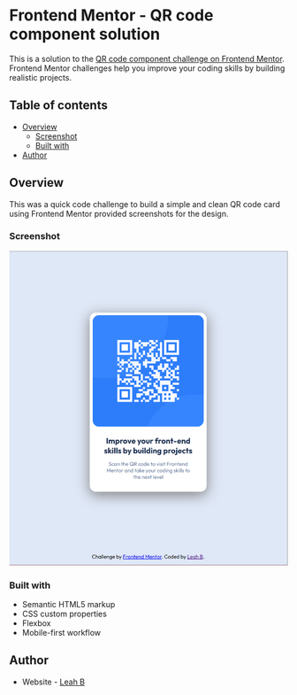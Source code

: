 # Frontend Mentor - QR code component solution

This is a solution to the [QR code component challenge on Frontend Mentor](https://www.frontendmentor.io/challenges/qr-code-component-iux_sIO_H). Frontend Mentor challenges help you improve your coding skills by building realistic projects.

## Table of contents

- [Overview](#overview)
  - [Screenshot](#screenshot)
  - [Built with](#built-with)
- [Author](#author)

## Overview

This was a quick code challenge to build a simple and clean QR code card using Frontend Mentor provided screenshots for the design.

### Screenshot

![](./qr-code-final.png)

### Built with

- Semantic HTML5 markup
- CSS custom properties
- Flexbox
- Mobile-first workflow

## Author

- Website - [Leah B](https://www.leahbrenny.github.io)
